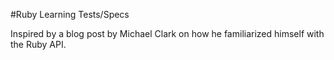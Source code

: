 #Ruby Learning Tests/Specs

Inspired by a blog post by Michael Clark on how he familiarized himself with the Ruby API.